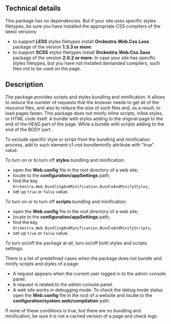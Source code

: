 ## Technical details
This package has no dependencies. But if your site uses specific styles filetypes, be sure you have installed the appropriate CSS compilers of the latest versions:
- to support **LESS** styles filetypes install **Orckestra.Web.Css.Less** package of the version **1.3.3 or more**.
- to support **SCSS** styles filetypes install **Orckestra.Web.Css.Sass** package of the version **2.0.2 or more**.
In case your site has specific styles filetypes, but you have not installed demanded compilers, such files not to be used on the page.

## Description
The package provides scripts and styles bundling and minification. It allows to reduce the number of requests that the browser needs to get all of the resource files, and also to reduce the size of such files and, as a result, to load pages faster. This package does not minify inline scripts, inline styles, or HTML code itself.
A bundle with styles adding to the original page to the end of the HEAD part of the page. While a bundle with scripts adding to the end of the BODY part.

To exclude specific style or script from the bundling and minification process, add to such element c1-not-bundleminify attribute with "true" value.

To turn on or to turn off **styles** bundling and minification:
  - open the **Web.config** file in the root directory of a web site;
  - locate to the **configuration/appSettings** path;
  - find the key `Orckestra.Web.BundlingAndMinification.BundleAndMinifyStyles`;
  - set up `true` or `false` value.
  
  To turn on or to turn off **scripts** bundling and minification:
  - open the **Web.config** file in the root directory of a web site;
  - locate to the **configuration/appSettings** path;
  - find the key `Orckestra.Web.BundlingAndMinification.BundleAndMinifyScripts`;
  - set up `true` or `false` value.
  
  To turn on/off the package at all, turn on/off both styles and scripts settings.
  
  There is a list of predefined cases when the package does not bundle and minify scripts and styles of a page:
  - A request appears when the current user logged in to the admin console panel.
  - A request is related to the admin console panel.
  - A web site works in debugging mode. To check the debug mode status open the **Web.config** file in the root of a website and locate to the **configuration/system.web/compilation** path.

If none of these conditions is true, but there are no bundling and minification, be sure it is not a cached version of a page and check logs.
